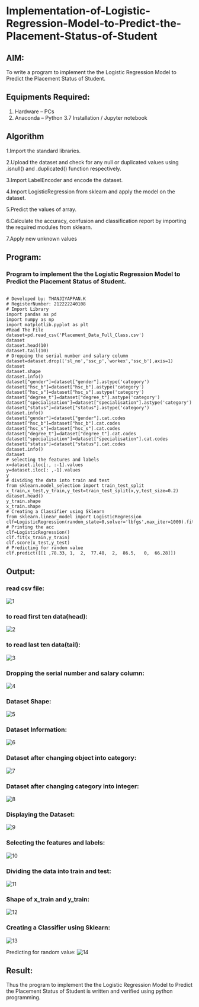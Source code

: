 # Implementation-of-Logistic-Regression-Model-to-Predict-the-Placement-Status-of-Student

## AIM:
To write a program to implement the the Logistic Regression Model to Predict the Placement Status of Student.

## Equipments Required:
1. Hardware – PCs
2. Anaconda – Python 3.7 Installation / Jupyter notebook

## Algorithm

1.Import the standard libraries.


2.Upload the dataset and check for any null or duplicated values using .isnull() and .duplicated() function respectively.


3.Import LabelEncoder and encode the dataset.


4.Import LogisticRegression from sklearn and apply the model on the dataset.


5.Predict the values of array.


6.Calculate the accuracy, confusion and classification report by importing the required modules from sklearn.


7.Apply new unknown values
 

## Program:
### Program to implement the the Logistic Regression Model to Predict the Placement Status of Student.
```

# Developed by: THANJIYAPPAN.K
# RegisterNumber: 212222240108
# Import Library
import pandas as pd
import numpy as np
import matplotlib.pyplot as plt
#Read The File
dataset=pd.read_csv('Placement_Data_Full_Class.csv')
dataset
dataset.head(10)
dataset.tail(10)
# Dropping the serial number and salary column
dataset=dataset.drop(['sl_no','ssc_p','workex','ssc_b'],axis=1)
dataset
dataset.shape
dataset.info()
dataset["gender"]=dataset["gender"].astype('category')
dataset["hsc_b"]=dataset["hsc_b"].astype('category')
dataset["hsc_s"]=dataset["hsc_s"].astype('category')
dataset["degree_t"]=dataset["degree_t"].astype('category')
dataset["specialisation"]=dataset["specialisation"].astype('category')
dataset["status"]=dataset["status"].astype('category')
dataset.info()
dataset["gender"]=dataset["gender"].cat.codes
dataset["hsc_b"]=dataset["hsc_b"].cat.codes
dataset["hsc_s"]=dataset["hsc_s"].cat.codes
dataset["degree_t"]=dataset["degree_t"].cat.codes
dataset["specialisation"]=dataset["specialisation"].cat.codes
dataset["status"]=dataset["status"].cat.codes
dataset.info()
dataset
# selecting the features and labels
x=dataset.iloc[:, :-1].values
y=dataset.iloc[: ,-1].values
y
# dividing the data into train and test
from sklearn.model_selection import train_test_split
x_train,x_test,y_train,y_test=train_test_split(x,y,test_size=0.2)
dataset.head()
y_train.shape
x_train.shape
# Creating a Classifier using Sklearn
from sklearn.linear_model import LogisticRegression
clf=LogisticRegression(random_state=0,solver='lbfgs',max_iter=1000).fit(x_train,y_train)
# Printing the acc
clf=LogisticRegression()
clf.fit(x_train,y_train)
clf.score(x_test,y_test)
# Predicting for random value
clf.predict([[1	,78.33,	1,	2,	77.48,	2,	86.5,	0,	66.28]])

```

## Output:
### read csv file:
![1](https://github.com/22009011/Implementation-of-Logistic-Regression-Model-to-Predict-the-Placement-Status-of-Student/assets/118343461/9c06188f-f8da-405f-b95c-0adb4a366ce8)


### to read first ten data(head):
![2](https://github.com/22009011/Implementation-of-Logistic-Regression-Model-to-Predict-the-Placement-Status-of-Student/assets/118343461/0954b6aa-e13f-4b6d-9385-ebdfe4ef2055)

### to read last ten data(tail):
![3](https://github.com/22009011/Implementation-of-Logistic-Regression-Model-to-Predict-the-Placement-Status-of-Student/assets/118343461/5a4da338-e1e9-4b55-8529-ff983b29872f)


### Dropping the serial number and salary column:
![4](https://github.com/22009011/Implementation-of-Logistic-Regression-Model-to-Predict-the-Placement-Status-of-Student/assets/118343461/57897919-67dc-4f76-96c0-029ae36643e8)

### Dataset Shape:
![5](https://github.com/22009011/Implementation-of-Logistic-Regression-Model-to-Predict-the-Placement-Status-of-Student/assets/118343461/2b153f1c-bf3d-4046-a900-7e9698ccd2f3)

### Dataset Information:
![6](https://github.com/22009011/Implementation-of-Logistic-Regression-Model-to-Predict-the-Placement-Status-of-Student/assets/118343461/1b75660d-a6db-4579-bb03-92ca1b96c8d8)

### Dataset after changing object into category:
![7](https://github.com/22009011/Implementation-of-Logistic-Regression-Model-to-Predict-the-Placement-Status-of-Student/assets/118343461/9bb9632a-f36e-45e0-972c-145ad7b1a1c5)

### Dataset after changing category into integer:
![8](https://github.com/22009011/Implementation-of-Logistic-Regression-Model-to-Predict-the-Placement-Status-of-Student/assets/118343461/d862c257-d3eb-4bb9-955e-fd875fba5c5e)

### Displaying the Dataset:
![9](https://github.com/22009011/Implementation-of-Logistic-Regression-Model-to-Predict-the-Placement-Status-of-Student/assets/118343461/bf84e5e1-12db-490f-9aed-195aa558324e)

### Selecting the features and labels:
![10](https://github.com/22009011/Implementation-of-Logistic-Regression-Model-to-Predict-the-Placement-Status-of-Student/assets/118343461/551ad914-00d0-4587-ac24-4a97dc61bed4)

### Dividing the data into train and test:
![11](https://github.com/22009011/Implementation-of-Logistic-Regression-Model-to-Predict-the-Placement-Status-of-Student/assets/118343461/c7608042-0339-4ae3-b06e-7b6038f7c7e6)
### Shape of x_train and y_train:
![12](https://github.com/22009011/Implementation-of-Logistic-Regression-Model-to-Predict-the-Placement-Status-of-Student/assets/118343461/c45cb545-cbaf-4854-b1b9-66c438940544)
### Creating a Classifier using Sklearn:
![13](https://github.com/22009011/Implementation-of-Logistic-Regression-Model-to-Predict-the-Placement-Status-of-Student/assets/118343461/fcd601ce-f052-40bd-acf3-16fd2a7ecb34)

Predicting for random value:
![14](https://github.com/22009011/Implementation-of-Logistic-Regression-Model-to-Predict-the-Placement-Status-of-Student/assets/118343461/4dcc1e0c-3190-4f6d-b407-b66b80f5224a)


## Result:
Thus the program to implement the the Logistic Regression Model to Predict the Placement Status of Student is written and verified using python programming.
